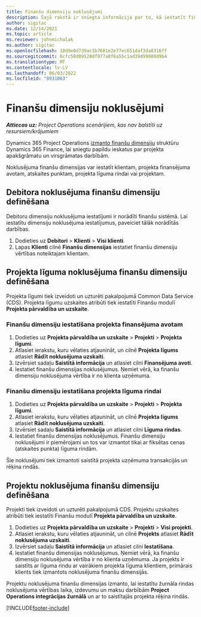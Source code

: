 ```yaml
---
title: Finanšu dimensiju noklusējumi
description: Šajā rakstā ir sniegta informācija par to, kā iestatīt finanšu dimensiju noklusējumus.
author: sigitac
ms.date: 12/14/2021
ms.topic: article
ms.reviewer: johnmichalak
ms.author: sigitac
ms.openlocfilehash: 10d9e0d739ac1b7681e2e77ec651daf3da8316ff
ms.sourcegitcommit: 6cfc50d89528df977a8f6a55c1ad39d99800d9b4
ms.translationtype: MT
ms.contentlocale: lv-LV
ms.lasthandoff: 06/03/2022
ms.locfileid: "8931063"
---
```

# <a name="financial-dimension-defaults"></a>Finanšu dimensiju noklusējumi

_**Attiecas uz:** Project Operations scenārijiem, kas nav balstīti uz resursiem/krājumiem_



Dynamics 365 Project Operations [izmanto finanšu dimensiju](/dynamics365/finance/general-ledger/financial-dimensions) struktūru Dynamics 365 Finance, lai sniegtu papildu ieskatus par projekta apakšgrāmatu un virsgrāmatas darbībām.

Noklusējuma finanšu dimensijas var iestatīt klientam, projekta finansējuma avotam, atskaites punktam, projekta līguma rindai vai projektam.

## <a name="define-default-financial-dimensions-for-a-customer"></a>Debitora noklusējuma finanšu dimensiju definēšana

Debitoru dimensiju noklusējuma iestatījumi ir norādīti finanšu sistēmā. Lai iestatītu dimensiju noklusējuma iestatījumus, paveiciet tālāk norādītās darbības.

1. Dodieties uz **Debitori** > **Klienti** > **Visi klienti**.
2. Lapas **Klienti** cilnē **Finanšu dimensijas** iestatiet finanšu dimensiju vērtības noteiktajam klientam.

## <a name="define-default-financial-dimensions-for-project-contracts"></a>Projekta līguma noklusējuma finanšu dimensiju definēšana

Projekta līgumi tiek izveidoti un uzturēti pakalpojumā Common Data Service (CDS). Projekta līgumu uzskaites atribūti tiek iestatīti Finanšu modulī **Projekta pārvaldība un uzskaite**.

### <a name="set-financial-dimensions-for-a-project-funding-source"></a>Finanšu dimensiju iestatīšana projekta finansējuma avotam

1. Dodieties uz **Projekta pārvaldība un uzskaite** > **Projekti** > **Projekta līgumi**.
2. Atlasiet ierakstu, kuru vēlaties atjaunināt, un cilnē **Projekta līgums** atlasiet **Rādīt noklusējuma uzskaiti**.
3. Izvērsiet sadaļu **Saistītā informācija** un atlasiet cilni **Finansējuma avoti**.
4. Iestatiet finanšu dimensijas noklusējumus. Ņemiet vērā, ka finanšu dimensiju noklusējuma vērtība ir no klienta uzņēmuma.

### <a name="set-financial-dimensions-for-a-project-contract-line"></a>Finanšu dimensiju iestatīšana projekta līguma rindai

1. Dodieties uz **Projekta pārvaldība un uzskaite** > **Projekti** > **Projekta līgumi**.
2. Atlasiet ierakstu, kuru vēlaties atjaunināt, un cilnē **Projekta līgums** atlasiet **Rādīt noklusējuma uzskaiti**.
3. Izvērsiet sadaļu **Saistītā informācija** un atlasiet cilni **Līguma rindas**.
4. Iestatiet finanšu dimensijas noklusējumus. Finanšu dimensiju noklusējumi ir piemērojami un tos var izmantot tikai ar fiksētas cenas (atskaites punkta) līguma rindām.

Šie noklusējumi tiek izmantoti saistītā projekta uzņēmuma transakcijās un rēķina rindās.

## <a name="define-default-financial-dimensions-for-projects"></a>Projektu noklusējuma finanšu dimensiju definēšana

Projekti tiek izveidoti un uzturēti pakalpojumā CDS. Projektu uzskaites atribūti tiek iestatīti Finanšu modulī **Projekta pārvaldība un uzskaite**.

1. Dodieties uz **Projekta pārvaldība un uzskaite** > **Projekti** > **Visi projekti**.
2. Atlasiet ierakstu, kuru vēlaties atjaunināt, un cilnē **Projekts** atlasiet **Rādīt noklusējuma uzskaiti**.
3. Izvērsiet sadaļu **Saistītā informācija** un atlasiet cilni **Iestatīšana**.
4. Iestatiet finanšu dimensijas noklusējumus. Ņemiet vērā, ka finanšu dimensiju noklusējuma vērtība ir no klienta uzņēmuma. Ja projekts ir saistīts ar līguma rindu ar vairākiem projekta līguma klientiem, primārais klients tiek izmantots noklusējuma finanšu dimensijās.

Projektu noklusējuma finanšu dimensijas izmanto, lai iestatītu žurnāla rindas noklusējuma vērtības laika, izdevumu un maksu darbībām **Project Operations integrācijas žurnālā** un ar to saistītajās projekta rēķina rindās.

[!INCLUDE[footer-include](../includes/footer-banner.md)]
